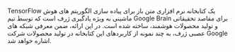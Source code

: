 TensorFlow یک کتابخانه نرم افزاری متن باز برای پیاده سازی الگوریتم های هوش ماشینی به ویژه یادگیری ژرف است که توسط تیم Google Brain برای مقاصد تحقیقاتی و تولید محصولات هوشمند، ساخته شده است. در این ارائه، ضمن معرفی شبکه های عصبی ژرف، به چند نمونه از کاربرد‌های این کتابخانه در تولید محصولات شرکت Google اشاره خواهد شد.
